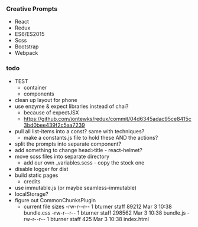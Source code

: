 ### Creative Prompts

* React
* Redux
* ES6/ES2015
* Scss
* Bootstrap
* Webpack

### todo

 * TEST
   * container
   * components
 * clean up layout for phone
 * use enzyme & expect libraries instead of chai?
   * because of expectJSX
   * https://github.com/jontewks/redux/commit/04d6345adac95ce8415c3bd0bee439f2c5aa7239
 * pull all list-items into a const? same with techniques?
   * make a constants.js file to hold these AND the actions?
 * split the prompts into separate component?
 * add something to change head>title - react-helmet?
 * move scss files into separate directory
   * add our own \_variables.scss - copy the stock one
 * disable logger for dist
 * build static pages
   * credits
 * use immutable.js (or maybe seamless-immutable)
 * localStorage?
 * figure out CommonChunksPlugin
   * current file sizes
     -rw-r--r--  1 bturner  staff   89212 Mar  3 10:38 bundle.css
     -rw-r--r--  1 bturner  staff  298562 Mar  3 10:38 bundle.js
     -rw-r--r--  1 bturner  staff     425 Mar  3 10:38 index.html
